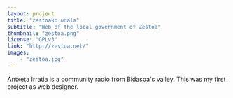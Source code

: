 ```yaml
---
layout: project
title: "zestoako udala"
subtitle: "Web of the local government of Zestoa"
thumbnail: "zestoa.png"
license: "GPLv3"
link: "http://zestoa.net/"
images:
    - "zestoa.jpg"
---
```



Antxeta Irratia is a community radio from Bidasoa's valley. 
This was my first project as web designer.
